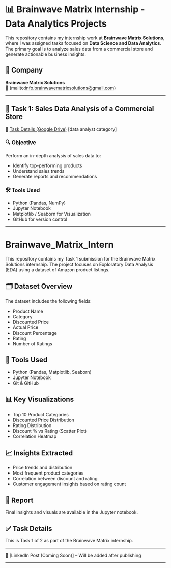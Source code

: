 # 📊 Brainwave Matrix Internship - Data Analytics Projects

This repository contains my internship work at **Brainwave Matrix Solutions**, where I was assigned tasks focused on **Data Science and Data Analytics**. The primary goal is to analyze sales data from a commercial store and generate actionable business insights.

## 🧠 Company
**Brainwave Matrix Solutions**  
📧 (mailto:info.brainwavematrixsolutions@gmail.com)

---

## 📌 Task 1: Sales Data Analysis of a Commercial Store 
📂 [Task Details (Google Drive)](https://drive.google.com/file/d/1sP9dLJ5c7L7D2xPpmnw9tOaBydfoQcZa/view?usp=sharing) [data analyst category]

### 🔍 Objective
Perform an in-depth analysis of sales data to:
- Identify top-performing products
- Understand sales trends
- Generate reports and recommendations

### 🛠️ Tools Used
- Python (Pandas, NumPy)
- Jupyter Notebook
- Matplotlib / Seaborn for Visualization
- GitHub for version control
  
--------------------------------------------------------------------------------------------------------

# Brainwave_Matrix_Intern

This repository contains my Task 1 submission for the Brainwave Matrix Solutions internship. The project focuses on Exploratory Data Analysis (EDA) using a dataset of Amazon product listings.

## 🗂️ Dataset Overview

The dataset includes the following fields:
- Product Name
- Category
- Discounted Price
- Actual Price
- Discount Percentage
- Rating
- Number of Ratings

## 🔧 Tools Used

- Python (Pandas, Matplotlib, Seaborn)
- Jupyter Notebook
- Git & GitHub

## 📊 Key Visualizations

- Top 10 Product Categories
- Discounted Price Distribution
- Rating Distribution
- Discount % vs Rating (Scatter Plot)
- Correlation Heatmap

## 📈 Insights Extracted

- Price trends and distribution
- Most frequent product categories
- Correlation between discount and rating
- Customer engagement insights based on rating count

## 📄 Report

Final insights and visuals are available in the Jupyter notebook.

## ✅ Task Details

This is Task 1 of 2 as part of the Brainwave Matrix internship.

---

🔗 [LinkedIn Post (Coming Soon)] – Will be added after publishing

---------------------------------------------------------------------------------------------------------
